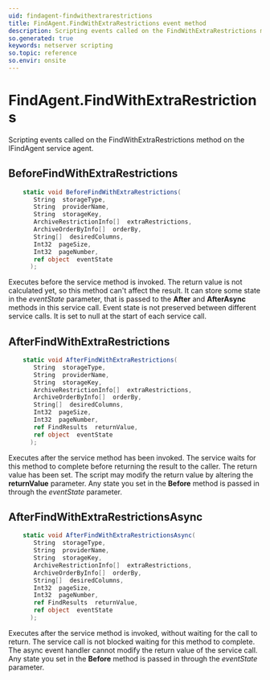```yaml
---
uid: findagent-findwithextrarestrictions
title: FindAgent.FindWithExtraRestrictions event method
description: Scripting events called on the FindWithExtraRestrictions method on the FindAgent service agent.
so.generated: true
keywords: netserver scripting
so.topic: reference
so.envir: onsite
---
```

# FindAgent.FindWithExtraRestrictions

Scripting events called on the <see cref='M:IFindAgent.FindWithExtraRestrictions'>FindWithExtraRestrictions</see> method on the <see cref='IFindAgent'>IFindAgent</see>  service agent.

## BeforeFindWithExtraRestrictions
```cs
    static void BeforeFindWithExtraRestrictions(
       String  storageType,
       String  providerName,
       String  storageKey,
       ArchiveRestrictionInfo[]  extraRestrictions,
       ArchiveOrderByInfo[]  orderBy,
       String[]  desiredColumns,
       Int32  pageSize,
       Int32  pageNumber,
       ref object  eventState
      );
```
Executes before the service method is invoked.
The return value is not calculated yet, so this method can't affect the result.
It can store some state in the *eventState* parameter, that is passed to the **After** and **AfterAsync** methods in this service call.
Event state is not preserved between different service calls. It is set to null at the start of each service call.
## AfterFindWithExtraRestrictions
```cs
    static void AfterFindWithExtraRestrictions(
       String  storageType,
       String  providerName,
       String  storageKey,
       ArchiveRestrictionInfo[]  extraRestrictions,
       ArchiveOrderByInfo[]  orderBy,
       String[]  desiredColumns,
       Int32  pageSize,
       Int32  pageNumber,
       ref FindResults  returnValue,
       ref object  eventState
      );
```
Executes after the service method has been invoked. The service waits for this method to complete before returning the result to the caller.
The return value has been set. The script may modify the return value by altering the **returnValue** parameter.
Any state you set in the **Before** method is passed in through the *eventState* parameter.
## AfterFindWithExtraRestrictionsAsync
```cs
    static void AfterFindWithExtraRestrictionsAsync(
       String  storageType,
       String  providerName,
       String  storageKey,
       ArchiveRestrictionInfo[]  extraRestrictions,
       ArchiveOrderByInfo[]  orderBy,
       String[]  desiredColumns,
       Int32  pageSize,
       Int32  pageNumber,
       ref FindResults  returnValue,
       ref object  eventState
      );
```
Executes after the service method is invoked, without waiting for the call to return.
The service call is not blocked waiting for this method to complete.
The async event handler cannot modify the return value of the service call.
Any state you set in the **Before** method is passed in through the *eventState* parameter.

